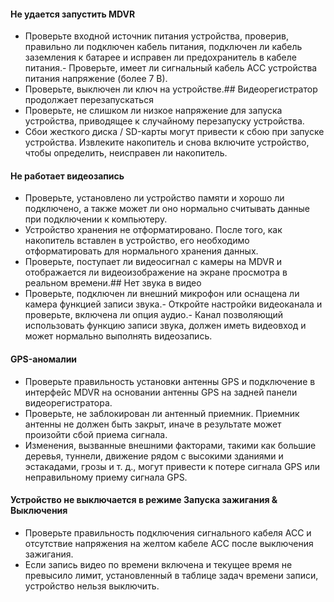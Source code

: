 
#### Не удается запустить MDVR

- Проверьте входной источник питания устройства, проверив, правильно ли подключен кабель питания, подключен ли кабель заземления к батарее и исправен ли предохранитель в кабеле питания.- Проверьте, имеет ли сигнальный кабель ACC устройства питания напряжение (более 7 В).
- Проверьте, выключен ли ключ на устройстве.## Видеорегистратор продолжает перезапускаться
- Проверьте, не слишком ли низкое напряжение для запуска устройства, приводящее к случайному перезапуску устройства.
- Сбои жесткого диска / SD-карты могут привести к сбою при запуске устройства. Извлеките накопитель и снова включите устройство, чтобы определить, неисправен ли накопитель.

#### Не работает видеозапись

- Проверьте, установлено ли устройство памяти и хорошо ли подключено, а также может ли оно нормально считывать данные при подключении к компьютеру.
- Устройство хранения не отформатировано. После того, как накопитель вставлен в устройство, его необходимо отформатировать для нормального хранения данных.
- Проверьте, поступает ли видеосигнал с камеры на MDVR и отображается ли видеоизображение на экране просмотра в реальном времени.## Нет звука в видео
- Проверьте, подключен ли внешний микрофон или оснащена ли камера функцией записи звука.- Откройте настройки видеоканала и проверьте, включена ли опция аудио.- Канал позволяющий использовать функцию записи звука, должен иметь видеовход и может нормально выполнять видеозапись.

#### GPS-аномалии

- Проверьте правильность установки антенны GPS и подключение в интерфейс MDVR на основании антенны GPS на задней панели видеорегистратора.
- Проверьте, не заблокирован ли антенный приемник. Приемник антенны не должен быть закрыт, иначе в результате может произойти сбой приема сигнала.
- Изменения, вызванные внешними факторами, такими как большие деревья, туннели, движение рядом с высокими зданиями и эстакадами, грозы и т. д., могут привести к потере сигнала GPS или неправильному приему сигнала GPS.

#### Устройство не выключается в режиме Запуска зажигания & Выключения

- Проверьте правильность подключения сигнального кабеля ACC и отсутствие напряжения на желтом кабеле ACC после выключения зажигания.
- Если запись видео по времени включена и текущее время не превысило лимит, установленный в таблице задач времени записи, устройство нельзя выключить.

